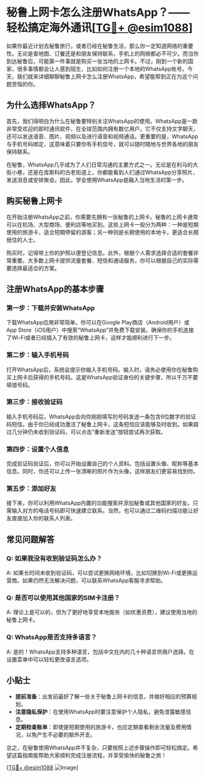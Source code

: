 # 秘鲁上网卡怎么注册WhatsApp？——轻松搞定海外通讯[[TG💪+ @esim1088](https://t.me/s/esim1088)]

如果你最近计划去秘鲁旅行，或者已经在秘鲁生活，那么你一定知道网络的重要性。无论是查地图、订餐还是和朋友保持联系，手机上的网络都必不可少。而当你到达秘鲁后，可能第一件事就是购买一张当地的上网卡。不过，刚到一个新的国家，很多事情都会让人感到陌生，比如如何注册一个本地的WhatsApp账号。今天，我们就来详细聊聊秘鲁上网卡怎么注册WhatsApp，希望能帮到正在为这个问题苦恼的你。

## 为什么选择WhatsApp？

首先，我们得明白为什么在秘鲁要特别关注WhatsApp的使用。WhatsApp是一款非常受欢迎的即时通讯软件，在全球范围内拥有数亿用户。它不仅支持文字聊天，还可以发送语音、图片、视频以及进行语音和视频通话。更重要的是，WhatsApp与手机号码绑定，这意味着只要你有手机信号，就可以随时随地与世界各地的朋友保持联系。

在秘鲁，WhatsApp几乎成为了人们日常沟通的主要方式之一。无论是在利马的大街小巷，还是在库斯科的古老街道上，你都能看到人们通过WhatsApp分享照片、发送消息或安排聚会。因此，学会使用WhatsApp是融入当地生活的第一步。

## 购买秘鲁上网卡

在开始注册WhatsApp之前，你需要先拥有一张秘鲁的上网卡。秘鲁的上网卡通常可以在机场、大型商场、便利店等地买到。这些上网卡一般分为两种：一种是短期使用的旅游卡，适合短期停留的游客；另一种则是长期使用的本地卡，更适合长期居住的人士。

购买时，记得带上你的护照以便登记信息。此外，根据个人需求选择合适的套餐非常重要。大多数上网卡提供流量套餐、短信和通话服务，你可以根据自己的实际需要选择最适合的方案。

## 注册WhatsApp的基本步骤

### 第一步：下载并安装WhatsApp

下载WhatsApp应用非常简单。你可以在Google Play商店（Android用户）或App Store（iOS用户）中搜索“WhatsApp”并免费下载安装。确保你的手机连接了Wi-Fi或者已经插入了有效的秘鲁上网卡，这样才能顺利进行下一步。

### 第二步：输入手机号码

打开WhatsApp后，系统会提示你输入手机号码。输入时，请务必使用你在秘鲁购买上网卡后获得的手机号码。这是WhatsApp验证身份的关键步骤，所以千万不要填错号码。

### 第三步：接收验证码

输入手机号码后，WhatsApp会向你刚刚填写的号码发送一条包含6位数字的验证码短信。由于你已经成功激活了秘鲁上网卡，这条短信应该能够及时收到。如果超过几分钟仍未收到验证码，可以点击“重新发送”按钮尝试再次获取。

### 第四步：设置个人信息

完成验证码验证后，你可以开始设置自己的个人资料。包括设置头像、昵称等基本信息。同时，你还可以上传一张清晰的照片作为头像，这样朋友们更容易找到你。

### 第五步：添加好友

接下来，你可以利用WhatsApp内置的功能搜索并添加秘鲁或其他国家的好友。只需输入对方的电话号码即可快速建立联系。当然，也可以通过二维码扫描功能让好友直接加入你的联系人列表。

## 常见问题解答

### Q: 如果我没有收到验证码怎么办？
A: 如果长时间未收到验证码，可以尝试更换网络环境，比如切换到Wi-Fi或更换运营商。如果仍然无法解决问题，可以联系WhatsApp客服寻求帮助。

### Q: 是否可以使用其他国家的SIM卡注册？
A: 理论上是可以的，但为了更好地享受本地服务（如优惠资费），建议使用当地的秘鲁上网卡。

### Q: WhatsApp是否支持多语言？
A: 是的！WhatsApp支持多种语言，包括中文在内的几十种语言供用户选择。在设置菜单中可以轻松更改语言选项。

## 小贴士

- **提前准备**：出发前最好了解一些关于秘鲁上网卡的信息，并做好相应的预算规划。
- **注意隐私保护**：在使用WhatsApp时要注意保护个人隐私，避免泄露敏感信息。
- **定期检查账单**：即使是短期使用的旅游卡，也应定期查看剩余流量及费用情况，以免产生不必要的额外开支。

总之，在秘鲁使用WhatsApp并不复杂，只要按照上述步骤操作即可轻松搞定。希望这篇指南能帮助大家顺利完成注册流程，并享受愉快的秘鲁之旅！

[[TG💪+ @esim1088](https://t.me/s/esim1088) ![Image](https://i.postimg.cc/4NQfJmqS/Snipaste-2025-05-13-00-14-12.png)]